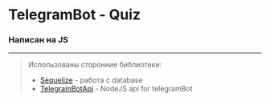 # TelegramBot - Quiz

### Написан на JS
___
>Использованы сторонние библиотеки:
>- [Sequelize](https://sequelize.org/) - работа с database
>- [TelegramBotApi](https://github.com/yagop/node-telegram-bot-api) - NodeJS api for telegramBot

